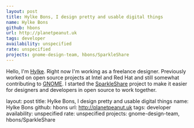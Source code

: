```yaml
---
layout: post
title: Hylke Bons, I design pretty and usable digital things
name: Hylke Bons
github: hbons
url: http://planetpeanut.uk
tags: developer
availability: unspecified
rate: unspecified
projects: gnome-design-team, hbons/SparkleShare
---
```


Hello, I'm [Hylke](https://www.twitter.com/hbons). Right now I'm working as a freelance designer. Previously worked on open source projects at Intel and Red Hat and still somewhat contributing to [GNOME](http://www.gnome.org). I started the [SparkleShare](http://www.sparkleshare.org) project to make it easier for designers and developers in open source to work together.

layout: post
title: Hylke Bons, I design pretty and usable digital things
name: Hylke Bons
github: hbons
url: http://planetpeanut.uk
tags: developer
availability: unspecified
rate: unspecified
projects: gnome-design-team, hbons/SparkleShare